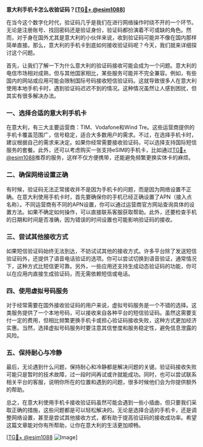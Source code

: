 **意大利手机卡怎么收验证码？[[TG💪+ @esim1088](https://t.me/s/esim1088)]**

在当今这个数字化时代，验证码几乎是我们在进行网络操作时绕不开的一个环节。无论是注册账号、找回密码还是验证身份，验证码都扮演着不可或缺的角色。然而，对于身在国外尤其是意大利的小伙伴来说，收到验证码可能并不像在国内那样简单直接。那么，意大利的手机卡到底如何接收验证码呢？今天，我们就来详细探讨这个问题。

首先，让我们了解一下为什么意大利的验证码接收可能会成为一个问题。意大利的电信市场相对成熟，但与其他国家相比，某些服务可能并不完全兼容。例如，有些国内的网站或应用可能会限制国际号码接收短信验证码。这就导致很多人在意大利使用本地手机卡时，遇到验证码迟迟不到的情况。这种情况虽然让人感到困扰，但其实有很多解决办法。

### 一、选择合适的意大利手机卡

在意大利，有三大主要运营商：TIM、Vodafone和Wind Tre。这些运营商提供的手机卡覆盖范围广，信号稳定，适合大多数用户的需求。不过，在选择手机卡时，建议根据自己的需求来决定。如果你经常需要接收验证码，可以选择支持国际短信服务的套餐。此外，还可以考虑购买一张支持eSIM的手机卡，比如通过[TG💪+ @esim1088](https://t.me/s/esim1088)推荐的服务，这样不仅方便携带，还能避免频繁更换实体卡的麻烦。

### 二、确保网络设置正确

有时候，验证码无法正常接收并不是因为手机卡的问题，而是因为网络设置不正确。在意大利使用手机卡时，首先要确保你的手机已经正确设置了APN（接入点名称）。不同运营商有不同的APN设置，你可以通过运营商官方网站查询具体的设置方法。如果不确定如何操作，可以直接联系客服获取帮助。此外，还要检查手机的日期和时间是否准确，因为错误的时间设置也可能影响验证码的接收。

### 三、尝试其他接收方式

如果短信验证码始终无法到达，不妨试试其他的接收方式。许多平台除了发送短信验证码外，还提供了语音电话验证的选项。你可以尝试切换到语音验证，通常情况下，这种方式比短信更可靠。另外，一些应用还支持生成动态验证码的功能，你可以在应用内直接生成验证码，而无需依赖短信或电话。

### 四、使用虚拟号码服务

对于经常需要在国外接收验证码的用户来说，虚拟号码服务是一个不错的选择。这类服务提供了一个本地号码，可以接收来自各种平台的短信验证码。虽然这需要支付一定的费用，但相比频繁更换手机卡或担心验证码接收失败，这种方式更加经济实惠。当然，选择虚拟号码服务时要注意其信誉度和服务稳定性，避免信息泄露的风险。

### 五、保持耐心与冷静

最后，无论遇到什么问题，保持耐心和冷静都是解决问题的关键。验证码接收失败可能只是暂时的技术故障，过一段时间再试或许就能成功。同时，也可以尝试联系相关平台的客服，说明你所在的位置和遇到的问题，很多时候他们会为你提供额外的帮助。

总之，在意大利使用手机卡接收验证码虽然可能会遇到一些小插曲，但只要我们采取正确的措施，这些问题都是可以轻松解决的。无论是选择合适的手机卡，还是调整网络设置，甚至是尝试其他接收方式，都有助于提高验证码的接收成功率。希望这篇文章能对你有所帮助，让你在意大利的生活更加顺畅。

[[TG💪+ @esim1088](https://t.me/s/esim1088) ![Image](https://i.postimg.cc/4NQfJmqS/Snipaste-2025-05-13-00-14-12.png)]